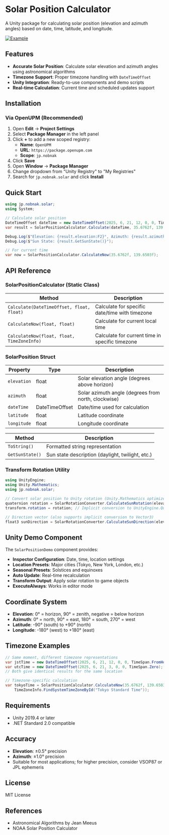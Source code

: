 # Solar Position Calculator

A Unity package for calculating solar position (elevation and azimuth angles) based on date, time, latitude, and longitude.

[![Example](http://img.youtube.com/vi/yEXLL2l7BfA/hqdefault.jpg)](https://youtu.be/yEXLL2l7BfA)

## Features

- **Accurate Solar Position**: Calculate solar elevation and azimuth angles using astronomical algorithms
- **Timezone Support**: Proper timezone handling with `DateTimeOffset` 
- **Unity Integration**: Ready-to-use components and demo scripts
- **Real-time Calculation**: Current time and scheduled updates support

## Installation

### Via OpenUPM (Recommended)

1. Open **Edit** → **Project Settings**
2. Select **Package Manager** in the left panel
3. Click **+** to add a new scoped registry:
   - **Name**: `OpenUPM`
   - **URL**: `https://package.openupm.com`
   - **Scope**: `jp.nobnak`
4. Click **Save**
5. Open **Window** → **Package Manager**
6. Change dropdown from "Unity Registry" to "My Registries"
7. Search for `jp.nobnak.solar` and click **Install**

## Quick Start

```csharp
using jp.nobnak.solar;
using System;

// Calculate solar position
DateTimeOffset dateTime = new DateTimeOffset(2025, 6, 21, 12, 0, 0, TimeSpan.FromHours(9)); // JST
var result = SolarPositionCalculator.Calculate(dateTime, 35.6762f, 139.6503f); // Tokyo

Debug.Log($"Elevation: {result.elevation:F2}°, Azimuth: {result.azimuth:F2}°");
Debug.Log($"Sun State: {result.GetSunState()}");

// For current time
var now = SolarPositionCalculator.CalculateNow(35.6762f, 139.6503f);
```

## API Reference

### SolarPositionCalculator (Static Class)

| Method | Description |
|--------|-------------|
| `Calculate(DateTimeOffset, float, float)` | Calculate for specific date/time with timezone |
| `CalculateNow(float, float)` | Calculate for current local time |
| `CalculateNow(float, float, TimeZoneInfo)` | Calculate for current time in specific timezone |

### SolarPosition Struct

| Property | Type | Description |
|----------|------|-------------|
| `elevation` | float | Solar elevation angle (degrees above horizon) |
| `azimuth` | float | Solar azimuth angle (degrees from north, clockwise) |
| `dateTime` | DateTimeOffset | Date/time used for calculation |
| `latitude` | float | Latitude coordinate |
| `longitude` | float | Longitude coordinate |

| Method | Description |
|--------|-------------|
| `ToString()` | Formatted string representation |
| `GetSunState()` | Sun state description (daylight, twilight, etc.) |

### Transform Rotation Utility

```csharp
using UnityEngine;
using Unity.Mathematics;
using jp.nobnak.solar;

// Convert solar position to Unity rotation (Unity.Mathematics optimized)
quaternion rotation = SolarRotationConverter.CalculateSunRotation(elevation, azimuth);
transform.rotation = rotation; // Implicit conversion to UnityEngine.Quaternion

// Direction vector (also supports implicit conversion to Vector3)
float3 sunDirection = SolarRotationConverter.CalculateSunDirection(elevation, azimuth);
```

## Unity Demo Component

The `SolarPositionDemo` component provides:

- **Inspector Configuration**: Date, time, location settings
- **Location Presets**: Major cities (Tokyo, New York, London, etc.)
- **Seasonal Presets**: Solstices and equinoxes  
- **Auto Update**: Real-time recalculation
- **Transform Output**: Apply solar rotation to game objects
- **ExecuteAlways**: Works in editor mode

## Coordinate System

- **Elevation**: 0° = horizon, 90° = zenith, negative = below horizon
- **Azimuth**: 0° = north, 90° = east, 180° = south, 270° = west
- **Latitude**: -90° (south) to +90° (north)
- **Longitude**: -180° (west) to +180° (east)

## Timezone Examples

```csharp
// Same moment, different timezone representations
var jstTime = new DateTimeOffset(2025, 6, 21, 12, 0, 0, TimeSpan.FromHours(9));  // JST
var utcTime = new DateTimeOffset(2025, 6, 21, 3, 0, 0, TimeSpan.Zero);           // UTC
// Both give identical results for the same location

// Timezone-specific calculation
var tokyoTime = SolarPositionCalculator.CalculateNow(35.6762f, 139.6503f, 
    TimeZoneInfo.FindSystemTimeZoneById("Tokyo Standard Time"));
```

## Requirements

- Unity 2019.4 or later
- .NET Standard 2.0 compatible

## Accuracy

- **Elevation**: ±0.5° precision
- **Azimuth**: ±1.0° precision  
- Suitable for most applications; for higher precision, consider VSOP87 or JPL ephemeris

## License

MIT License

## References

- Astronomical Algorithms by Jean Meeus
- NOAA Solar Position Calculator
